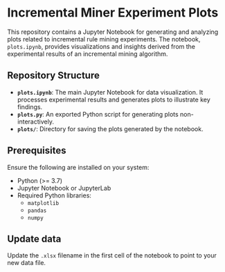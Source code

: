 # Incremental Miner Experiment Plots

This repository contains a Jupyter Notebook for generating and analyzing plots
related to incremental rule mining experiments. The notebook, `plots.ipynb`,
provides visualizations and insights derived from the experimental
results of an incremental mining algorithm.

## Repository Structure

- **`plots.ipynb`**: The main Jupyter Notebook for data visualization. It
processes experimental results and generates plots to illustrate key findings.
- **`plots.py`**: An exported Python script for generating plots
                non-interactively.
- **`plots/`**: Directory for saving the plots generated by
                           the notebook.

## Prerequisites

Ensure the following are installed on your system:

- Python (>= 3.7)
- Jupyter Notebook or JupyterLab
- Required Python libraries:
  - `matplotlib`
  - `pandas`
  - `numpy`

## Update data

Update the `.xlsx` filename in the first cell of the notebook to point to your
new data file.


